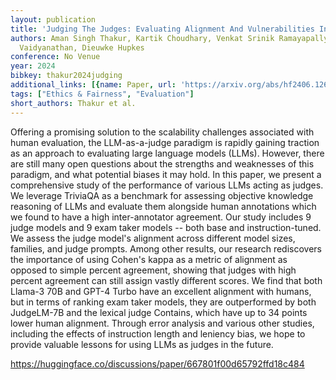 ```yaml
---
layout: publication
title: 'Judging The Judges: Evaluating Alignment And Vulnerabilities In Llms-as-judges'
authors: Aman Singh Thakur, Kartik Choudhary, Venkat Srinik Ramayapally, Sankaran
  Vaidyanathan, Dieuwke Hupkes
conference: No Venue
year: 2024
bibkey: thakur2024judging
additional_links: [{name: Paper, url: 'https://arxiv.org/abs/hf2406.12624'}]
tags: ["Ethics & Fairness", "Evaluation"]
short_authors: Thakur et al.
---
```

Offering a promising solution to the scalability challenges associated with human evaluation, the LLM-as-a-judge paradigm is rapidly gaining traction as an approach to evaluating large language models (LLMs). However, there are still many open questions about the strengths and weaknesses of this paradigm, and what potential biases it may hold. In this paper, we present a comprehensive study of the performance of various LLMs acting as judges. We leverage TriviaQA as a benchmark for assessing objective knowledge reasoning of LLMs and evaluate them alongside human annotations which we found to have a high inter-annotator agreement. Our study includes 9 judge models and 9 exam taker models -- both base and instruction-tuned. We assess the judge model's alignment across different model sizes, families, and judge prompts. Among other results, our research rediscovers the importance of using Cohen's kappa as a metric of alignment as opposed to simple percent agreement, showing that judges with high percent agreement can still assign vastly different scores. We find that both Llama-3 70B and GPT-4 Turbo have an excellent alignment with humans, but in terms of ranking exam taker models, they are outperformed by both JudgeLM-7B and the lexical judge Contains, which have up to 34 points lower human alignment. Through error analysis and various other studies, including the effects of instruction length and leniency bias, we hope to provide valuable lessons for using LLMs as judges in the future.

https://huggingface.co/discussions/paper/667801f00d65792ffd18c484